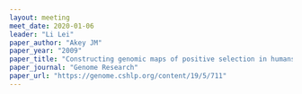 ```yaml
---
layout: meeting
meet_date: 2020-01-06
leader: "Li Lei"
paper_author: "Akey JM"
paper_year: "2009"
paper_title: "Constructing genomic maps of positive selection in humans: where do we go from here?"
paper_journal: "Genome Research"
paper_url: "https://genome.cshlp.org/content/19/5/711"
---
```

